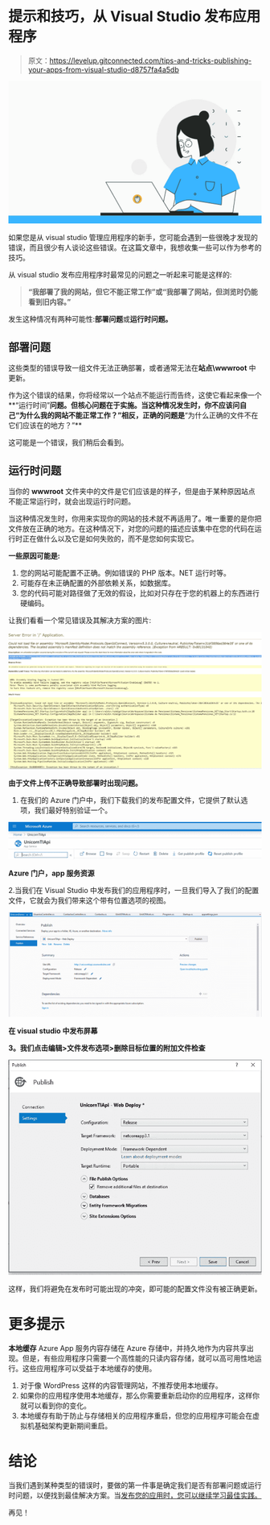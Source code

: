 # 提示和技巧，从 Visual Studio 发布应用程序

> 原文：<https://levelup.gitconnected.com/tips-and-tricks-publishing-your-apps-from-visual-studio-d8757fa4a5db>

![](img/1b93798455e5dbda4e34b4a7456387bc.png)

如果您是从 visual studio 管理应用程序的新手，您可能会遇到一些很晚才发现的错误，而且很少有人谈论这些错误。在这篇文章中，我想收集一些可以作为参考的技巧。

从 visual studio 发布应用程序时最常见的问题之一听起来可能是这样的:

> **“我部署了我的网站，但它不能正常工作”或“我部署了网站，但浏览时仍能看到旧内容。”**

发生这种情况有两种可能性:**部署问题**或**运行时问题。**

## **部署问题**

这些类型的错误导致一组文件无法正确部署，或者通常无法在**站点\wwwroot** 中更新。

作为这个错误的结果，你将经常以一个站点不能运行而告终，这使它看起来像一个**“运行时间”**问题。但核心问题在于实施。当这种情况发生时，你不应该问自己“为什么我的网站不能正常工作？”相反，正确的问题是**“为什么正确的文件不在它们应该在的地方？”**

这可能是一个错误，我们稍后会看到。

## **运行时问题**

当你的 **wwwroot** 文件夹中的文件是它们应该是的样子，但是由于某种原因站点不能正常运行时，就会出现运行时问题。

当这种情况发生时，你用来实现你的网站的技术就不再适用了。唯一重要的是你把文件放在正确的地方。在这种情况下，对您的问题的描述应该集中在您的代码在运行时正在做什么以及它是如何失败的，而不是您如何实现它。

**一些原因可能是:**

1.  您的网站可能配置不正确。例如错误的 PHP 版本。NET 运行时等。
2.  可能存在未正确配置的外部依赖关系，如数据库。
3.  您的代码可能对路径做了无效的假设，比如对只存在于您的机器上的东西进行硬编码。

让我们看看一个常见错误及其解决方案的图片:

![](img/311716cfbc4849b6c566ee6f50b758eb.png)

**由于文件上传不正确导致部署时出现问题。**

1.  在我们的 Azure 门户中，我们下载我们的发布配置文件，它提供了默认选项，我们最好特别验证一个。

![](img/3452c0d7b2f6b4f60c3b633beb8f600e.png)

**Azure 门户，app 服务资源**

2.当我们在 Visual Studio 中发布我们的应用程序时，一旦我们导入了我们的配置文件，它就会为我们带来这个带有位置选项的视图。

![](img/24655eb79fb476be7e151096bee41cff.png)

**在 visual studio 中发布屏幕**

**3。我们点击编辑>文件发布选项>删除目标位置的附加文件检查**

![](img/43d37e877dad967836b0f07b0e5075b7.png)

这样，我们将避免在发布时可能出现的冲突，即可能的配置文件没有被正确更新。

# 更多提示

**本地缓存**
Azure App 服务内容存储在 Azure 存储中，并持久地作为内容共享出现。但是，有些应用程序只需要一个高性能的只读内容存储，就可以高可用性地运行。这些应用程序可以受益于本地缓存的使用。

1.  对于像 WordPress 这样的内容管理网站，不推荐使用本地缓存。
2.  如果你的应用程序使用本地缓存，那么你需要重新启动你的应用程序，这样你就可以看到你的变化。
3.  本地缓存有助于防止与存储相关的应用程序重启，但您的应用程序可能会在虚拟机基础架构更新期间重启。

# 结论

当我们遇到某种类型的错误时，要做的第一件事是确定我们是否有部署问题或运行时问题，以便找到最佳解决方案。当[发布您的应用时，您可以继续学习最佳实践。](https://docs.microsoft.com/en-us/azure/app-service/deploy-best-practices)

再见！
